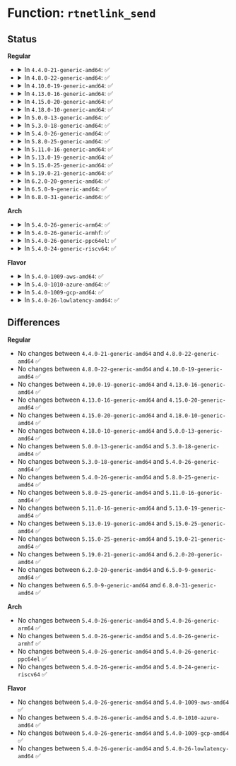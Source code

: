 # Function: <code>rtnetlink_send</code>

## Status
<b>Regular</b>
<ul>
<li>
<details>
<summary>In <code>4.4.0-21-generic-amd64</code>: ✅</summary>

```c
int rtnetlink_send(struct sk_buff * skb, struct net * net, u32 pid, unsigned int group, int echo)
```

```json
{
  "name": "rtnetlink_send",
  "collision_type": "Unique Global",
  "inline_type": "No",
  "funcs": [
    {
      "addr": 18446744071586380288,
      "name": "rtnetlink_send",
      "external": true,
      "loc": "net/core/rtnetlink.c:620",
      "file": "net/core/rtnetlink.c",
      "inline": "seen, unknown",
      "caller_inline": [],
      "caller_func": [
        "net/sched/sch_api.c:tclass_notify",
        "net/sched/sch_api.c:qdisc_notify",
        "net/sched/cls_api.c:tfilter_notify",
        "net/sched/act_api.c:tca_action_flush",
        "net/sched/act_api.c:tca_action_gd",
        "net/sched/act_api.c:tc_ctl_action"
      ]
    }
  ],
  "symbols": [
    {
      "addr": 18446744071586380288,
      "name": "rtnetlink_send",
      "section": ".text",
      "bind": "STB_GLOBAL",
      "size": 111
    }
  ]
}
```
</details>
</li>
<li>
<details>
<summary>In <code>4.8.0-22-generic-amd64</code>: ✅</summary>

```c
int rtnetlink_send(struct sk_buff * skb, struct net * net, u32 pid, unsigned int group, int echo)
```

```json
{
  "name": "rtnetlink_send",
  "collision_type": "Unique Global",
  "inline_type": "No",
  "funcs": [
    {
      "addr": 18446744071586816336,
      "name": "rtnetlink_send",
      "external": true,
      "loc": "net/core/rtnetlink.c:642",
      "file": "net/core/rtnetlink.c",
      "inline": "seen, unknown",
      "caller_inline": [],
      "caller_func": [
        "net/sched/sch_api.c:tclass_notify",
        "net/sched/sch_api.c:qdisc_notify",
        "net/sched/cls_api.c:tfilter_notify",
        "net/sched/act_api.c:tc_ctl_action",
        "net/sched/act_api.c:tca_action_gd",
        "net/sched/act_api.c:tca_action_flush"
      ]
    }
  ],
  "symbols": [
    {
      "addr": 18446744071586816336,
      "name": "rtnetlink_send",
      "section": ".text",
      "bind": "STB_GLOBAL",
      "size": 111
    }
  ]
}
```
</details>
</li>
<li>
<details>
<summary>In <code>4.10.0-19-generic-amd64</code>: ✅</summary>

```c
int rtnetlink_send(struct sk_buff * skb, struct net * net, u32 pid, unsigned int group, int echo)
```

```json
{
  "name": "rtnetlink_send",
  "collision_type": "Unique Global",
  "inline_type": "No",
  "funcs": [
    {
      "addr": 18446744071587004144,
      "name": "rtnetlink_send",
      "external": true,
      "loc": "net/core/rtnetlink.c:643",
      "file": "net/core/rtnetlink.c",
      "inline": "seen, unknown",
      "caller_inline": [],
      "caller_func": [
        "net/sched/sch_api.c:tclass_notify",
        "net/sched/sch_api.c:qdisc_notify",
        "net/sched/cls_api.c:tfilter_notify",
        "net/sched/act_api.c:tc_ctl_action",
        "net/sched/act_api.c:tca_action_gd",
        "net/sched/act_api.c:tca_action_flush"
      ]
    }
  ],
  "symbols": [
    {
      "addr": 18446744071587004144,
      "name": "rtnetlink_send",
      "section": ".text",
      "bind": "STB_GLOBAL",
      "size": 111
    }
  ]
}
```
</details>
</li>
<li>
<details>
<summary>In <code>4.13.0-16-generic-amd64</code>: ✅</summary>

```c
int rtnetlink_send(struct sk_buff * skb, struct net * net, u32 pid, unsigned int group, int echo)
```

```json
{
  "name": "rtnetlink_send",
  "collision_type": "Unique Global",
  "inline_type": "No",
  "funcs": [
    {
      "addr": 18446744071587129296,
      "name": "rtnetlink_send",
      "external": true,
      "loc": "net/core/rtnetlink.c:645",
      "file": "net/core/rtnetlink.c",
      "inline": "seen, unknown",
      "caller_inline": [],
      "caller_func": [
        "net/sched/sch_api.c:tclass_notify",
        "net/sched/sch_api.c:qdisc_notify",
        "net/sched/cls_api.c:tfilter_notify",
        "net/sched/act_api.c:tc_ctl_action",
        "net/sched/act_api.c:tca_action_gd",
        "net/sched/act_api.c:tca_action_flush"
      ]
    }
  ],
  "symbols": [
    {
      "addr": 18446744071587129296,
      "name": "rtnetlink_send",
      "section": ".text",
      "bind": "STB_GLOBAL",
      "size": 111
    }
  ]
}
```
</details>
</li>
<li>
<details>
<summary>In <code>4.15.0-20-generic-amd64</code>: ✅</summary>

```c
int rtnetlink_send(struct sk_buff * skb, struct net * net, u32 pid, unsigned int group, int echo)
```

```json
{
  "name": "rtnetlink_send",
  "collision_type": "Unique Global",
  "inline_type": "No",
  "funcs": [
    {
      "addr": 18446744071587632816,
      "name": "rtnetlink_send",
      "external": true,
      "loc": "net/core/rtnetlink.c:618",
      "file": "net/core/rtnetlink.c",
      "inline": "seen, unknown",
      "caller_inline": [],
      "caller_func": [
        "net/sched/sch_api.c:tc_ctl_tclass",
        "net/sched/sch_api.c:qdisc_notify",
        "net/sched/cls_api.c:tc_ctl_tfilter",
        "net/sched/cls_api.c:tfilter_notify",
        "net/sched/act_api.c:tc_ctl_action",
        "net/sched/act_api.c:tca_action_gd",
        "net/sched/act_api.c:tca_action_flush"
      ]
    }
  ],
  "symbols": [
    {
      "addr": 18446744071587632816,
      "name": "rtnetlink_send",
      "section": ".text",
      "bind": "STB_GLOBAL",
      "size": 121
    }
  ]
}
```
</details>
</li>
<li>
<details>
<summary>In <code>4.18.0-10-generic-amd64</code>: ✅</summary>

```c
int rtnetlink_send(struct sk_buff * skb, struct net * net, u32 pid, unsigned int group, int echo)
```

```json
{
  "name": "rtnetlink_send",
  "collision_type": "Unique Global",
  "inline_type": "No",
  "funcs": [
    {
      "addr": 18446744071587943024,
      "name": "rtnetlink_send",
      "external": true,
      "loc": "net/core/rtnetlink.c:701",
      "file": "net/core/rtnetlink.c",
      "inline": "seen, unknown",
      "caller_inline": [],
      "caller_func": [
        "net/sched/sch_api.c:tc_ctl_tclass",
        "net/sched/cls_api.c:tc_del_tfilter",
        "net/sched/cls_api.c:tfilter_notify",
        "net/sched/act_api.c:tc_ctl_action",
        "net/sched/act_api.c:tca_action_gd"
      ]
    }
  ],
  "symbols": [
    {
      "addr": 18446744071587943024,
      "name": "rtnetlink_send",
      "section": ".text",
      "bind": "STB_GLOBAL",
      "size": 121
    }
  ]
}
```
</details>
</li>
<li>
<details>
<summary>In <code>5.0.0-13-generic-amd64</code>: ✅</summary>

```c
int rtnetlink_send(struct sk_buff * skb, struct net * net, u32 pid, unsigned int group, int echo)
```

```json
{
  "name": "rtnetlink_send",
  "collision_type": "Unique Global",
  "inline_type": "No",
  "funcs": [
    {
      "addr": 18446744071588091088,
      "name": "rtnetlink_send",
      "external": true,
      "loc": "net/core/rtnetlink.c:711",
      "file": "net/core/rtnetlink.c",
      "inline": "seen, unknown",
      "caller_inline": [],
      "caller_func": [
        "net/sched/sch_api.c:tc_ctl_tclass",
        "net/sched/cls_api.c:tc_chain_notify",
        "net/sched/cls_api.c:tc_del_tfilter",
        "net/sched/cls_api.c:tfilter_notify",
        "net/sched/act_api.c:tcf_action_add",
        "net/sched/act_api.c:tca_action_gd",
        "net/sched/act_api.c:tca_action_gd"
      ]
    }
  ],
  "symbols": [
    {
      "addr": 18446744071588091088,
      "name": "rtnetlink_send",
      "section": ".text",
      "bind": "STB_GLOBAL",
      "size": 121
    }
  ]
}
```
</details>
</li>
<li>
<details>
<summary>In <code>5.3.0-18-generic-amd64</code>: ✅</summary>

```c
int rtnetlink_send(struct sk_buff * skb, struct net * net, u32 pid, unsigned int group, int echo)
```

```json
{
  "name": "rtnetlink_send",
  "collision_type": "Unique Global",
  "inline_type": "No",
  "funcs": [
    {
      "addr": 18446744071588406160,
      "name": "rtnetlink_send",
      "external": true,
      "loc": "net/core/rtnetlink.c:706",
      "file": "net/core/rtnetlink.c",
      "inline": "seen, unknown",
      "caller_inline": [],
      "caller_func": [
        "net/sched/sch_api.c:tc_ctl_tclass",
        "net/sched/cls_api.c:tc_chain_notify",
        "net/sched/cls_api.c:tc_del_tfilter",
        "net/sched/cls_api.c:tfilter_notify",
        "net/sched/cls_api.c:__tcf_chain_put",
        "net/sched/act_api.c:tcf_action_add",
        "net/sched/act_api.c:tca_action_gd",
        "net/sched/act_api.c:tca_action_gd"
      ]
    }
  ],
  "symbols": [
    {
      "addr": 18446744071588406160,
      "name": "rtnetlink_send",
      "section": ".text",
      "bind": "STB_GLOBAL",
      "size": 126
    }
  ]
}
```
</details>
</li>
<li>
<details>
<summary>In <code>5.4.0-26-generic-amd64</code>: ✅</summary>

```c
int rtnetlink_send(struct sk_buff * skb, struct net * net, u32 pid, unsigned int group, int echo)
```

```json
{
  "name": "rtnetlink_send",
  "collision_type": "Unique Global",
  "inline_type": "No",
  "funcs": [
    {
      "addr": 18446744071588612544,
      "name": "rtnetlink_send",
      "external": true,
      "loc": "net/core/rtnetlink.c:706",
      "file": "net/core/rtnetlink.c",
      "inline": "seen, unknown",
      "caller_inline": [],
      "caller_func": [
        "net/sched/sch_api.c:tc_ctl_tclass",
        "net/sched/cls_api.c:tc_chain_notify",
        "net/sched/cls_api.c:tc_del_tfilter",
        "net/sched/cls_api.c:tfilter_notify",
        "net/sched/cls_api.c:__tcf_chain_put",
        "net/sched/act_api.c:tcf_action_add",
        "net/sched/act_api.c:tca_action_gd",
        "net/sched/act_api.c:tca_action_gd"
      ]
    }
  ],
  "symbols": [
    {
      "addr": 18446744071588612544,
      "name": "rtnetlink_send",
      "section": ".text",
      "bind": "STB_GLOBAL",
      "size": 126
    }
  ]
}
```
</details>
</li>
<li>
<details>
<summary>In <code>5.8.0-25-generic-amd64</code>: ✅</summary>

```c
int rtnetlink_send(struct sk_buff * skb, struct net * net, u32 pid, unsigned int group, int echo)
```

```json
{
  "name": "rtnetlink_send",
  "collision_type": "Unique Global",
  "inline_type": "No",
  "funcs": [
    {
      "addr": 18446744071589468112,
      "name": "rtnetlink_send",
      "external": true,
      "loc": "net/core/rtnetlink.c:706",
      "file": "net/core/rtnetlink.c",
      "inline": "seen, unknown",
      "caller_inline": [],
      "caller_func": [
        "net/sched/sch_api.c:tc_ctl_tclass",
        "net/sched/cls_api.c:tc_chain_notify",
        "net/sched/cls_api.c:tfilter_notify",
        "net/sched/cls_api.c:__tcf_chain_put",
        "net/sched/act_api.c:tcf_action_add",
        "net/sched/act_api.c:tcf_del_notify",
        "net/sched/act_api.c:tca_action_flush"
      ]
    }
  ],
  "symbols": [
    {
      "addr": 18446744071589468112,
      "name": "rtnetlink_send",
      "section": ".text",
      "bind": "STB_GLOBAL",
      "size": 191
    }
  ]
}
```
</details>
</li>
<li>
<details>
<summary>In <code>5.11.0-16-generic-amd64</code>: ✅</summary>

```c
int rtnetlink_send(struct sk_buff * skb, struct net * net, u32 pid, unsigned int group, int echo)
```

```json
{
  "name": "rtnetlink_send",
  "collision_type": "Unique Global",
  "inline_type": "No",
  "funcs": [
    {
      "addr": 18446744071589469200,
      "name": "rtnetlink_send",
      "external": true,
      "loc": "net/core/rtnetlink.c:708",
      "file": "net/core/rtnetlink.c",
      "inline": "seen, unknown",
      "caller_inline": [],
      "caller_func": [
        "net/sched/sch_api.c:tc_ctl_tclass",
        "net/sched/cls_api.c:tc_chain_notify",
        "net/sched/cls_api.c:tfilter_notify",
        "net/sched/cls_api.c:__tcf_chain_put",
        "net/sched/act_api.c:tcf_action_add",
        "net/sched/act_api.c:tcf_del_notify",
        "net/sched/act_api.c:tca_action_flush"
      ]
    }
  ],
  "symbols": [
    {
      "addr": 18446744071589469200,
      "name": "rtnetlink_send",
      "section": ".text",
      "bind": "STB_GLOBAL",
      "size": 191
    }
  ]
}
```
</details>
</li>
<li>
<details>
<summary>In <code>5.13.0-19-generic-amd64</code>: ✅</summary>

```c
int rtnetlink_send(struct sk_buff * skb, struct net * net, u32 pid, unsigned int group, int echo)
```

```json
{
  "name": "rtnetlink_send",
  "collision_type": "Unique Global",
  "inline_type": "No",
  "funcs": [
    {
      "addr": 18446744071589367632,
      "name": "rtnetlink_send",
      "external": true,
      "loc": "net/core/rtnetlink.c:710",
      "file": "net/core/rtnetlink.c",
      "inline": "seen, unknown",
      "caller_inline": [],
      "caller_func": [
        "net/sched/sch_api.c:tc_ctl_tclass",
        "net/sched/cls_api.c:tc_chain_notify",
        "net/sched/cls_api.c:tc_del_tfilter",
        "net/sched/cls_api.c:tfilter_notify",
        "net/sched/cls_api.c:__tcf_chain_put",
        "net/sched/act_api.c:tcf_action_add",
        "net/sched/act_api.c:tca_action_gd",
        "net/sched/act_api.c:tca_action_flush"
      ]
    }
  ],
  "symbols": [
    {
      "addr": 18446744071589367632,
      "name": "rtnetlink_send",
      "section": ".text",
      "bind": "STB_GLOBAL",
      "size": 191
    }
  ]
}
```
</details>
</li>
<li>
<details>
<summary>In <code>5.15.0-25-generic-amd64</code>: ✅</summary>

```c
int rtnetlink_send(struct sk_buff * skb, struct net * net, u32 pid, unsigned int group, int echo)
```

```json
{
  "name": "rtnetlink_send",
  "collision_type": "Unique Global",
  "inline_type": "No",
  "funcs": [
    {
      "addr": 18446744071590098096,
      "name": "rtnetlink_send",
      "external": true,
      "loc": "net/core/rtnetlink.c:710",
      "file": "net/core/rtnetlink.c",
      "inline": "seen, unknown",
      "caller_inline": [],
      "caller_func": [
        "net/sched/sch_api.c:tc_ctl_tclass",
        "net/sched/cls_api.c:tc_chain_notify",
        "net/sched/cls_api.c:tc_del_tfilter",
        "net/sched/cls_api.c:tfilter_notify",
        "net/sched/cls_api.c:__tcf_chain_put",
        "net/sched/act_api.c:tcf_action_add",
        "net/sched/act_api.c:tcf_del_notify",
        "net/sched/act_api.c:tca_action_flush"
      ]
    }
  ],
  "symbols": [
    {
      "addr": 18446744071590098096,
      "name": "rtnetlink_send",
      "section": ".text",
      "bind": "STB_GLOBAL",
      "size": 35
    }
  ]
}
```
</details>
</li>
<li>
<details>
<summary>In <code>5.19.0-21-generic-amd64</code>: ✅</summary>

```c
int rtnetlink_send(struct sk_buff * skb, struct net * net, u32 pid, unsigned int group, int echo)
```

```json
{
  "name": "rtnetlink_send",
  "collision_type": "Unique Global",
  "inline_type": "No",
  "funcs": [
    {
      "addr": 18446744071591648464,
      "name": "rtnetlink_send",
      "external": true,
      "loc": "net/core/rtnetlink.c:747",
      "file": "net/core/rtnetlink.c",
      "inline": "seen, unknown",
      "caller_inline": [],
      "caller_func": [
        "net/sched/sch_api.c:tc_ctl_tclass",
        "net/sched/cls_api.c:tc_chain_notify",
        "net/sched/cls_api.c:tc_del_tfilter",
        "net/sched/cls_api.c:tfilter_notify",
        "net/sched/cls_api.c:__tcf_chain_put",
        "net/sched/act_api.c:tcf_action_add",
        "net/sched/act_api.c:tcf_del_notify",
        "net/sched/act_api.c:tca_action_flush"
      ]
    }
  ],
  "symbols": [
    {
      "addr": 18446744071591648464,
      "name": "rtnetlink_send",
      "section": ".text",
      "bind": "STB_GLOBAL",
      "size": 53
    }
  ]
}
```
</details>
</li>
<li>
<details>
<summary>In <code>6.2.0-20-generic-amd64</code>: ✅</summary>

```c
int rtnetlink_send(struct sk_buff * skb, struct net * net, u32 pid, unsigned int group, int echo)
```

```json
{
  "name": "rtnetlink_send",
  "collision_type": "Unique Global",
  "inline_type": "No",
  "funcs": [
    {
      "addr": 18446744071593431664,
      "name": "rtnetlink_send",
      "external": true,
      "loc": "net/core/rtnetlink.c:748",
      "file": "net/core/rtnetlink.c",
      "inline": "seen, unknown",
      "caller_inline": [],
      "caller_func": [
        "net/sched/sch_api.c:tc_ctl_tclass",
        "net/sched/cls_api.c:tc_chain_notify",
        "net/sched/cls_api.c:tc_del_tfilter",
        "net/sched/cls_api.c:tfilter_notify",
        "net/sched/cls_api.c:__tcf_chain_put",
        "net/sched/act_api.c:tcf_action_add",
        "net/sched/act_api.c:tcf_del_notify",
        "net/sched/act_api.c:tca_action_flush"
      ]
    }
  ],
  "symbols": [
    {
      "addr": 18446744071593431664,
      "name": "rtnetlink_send",
      "section": ".text",
      "bind": "STB_GLOBAL",
      "size": 53
    }
  ]
}
```
</details>
</li>
<li>
<details>
<summary>In <code>6.5.0-9-generic-amd64</code>: ✅</summary>

```c
int rtnetlink_send(struct sk_buff * skb, struct net * net, u32 pid, unsigned int group, int echo)
```

```json
{
  "name": "rtnetlink_send",
  "collision_type": "Unique Global",
  "inline_type": "No",
  "funcs": [
    {
      "addr": 18446744071593896624,
      "name": "rtnetlink_send",
      "external": true,
      "loc": "net/core/rtnetlink.c:751",
      "file": "net/core/rtnetlink.c",
      "inline": "seen, unknown",
      "caller_inline": [],
      "caller_func": [
        "net/sched/sch_api.c:tc_ctl_tclass",
        "net/sched/cls_api.c:tc_chain_notify",
        "net/sched/cls_api.c:tc_del_tfilter",
        "net/sched/cls_api.c:tfilter_notify",
        "net/sched/cls_api.c:__tcf_chain_put",
        "net/sched/act_api.c:tcf_action_add",
        "net/sched/act_api.c:tca_action_gd",
        "net/sched/act_api.c:tca_action_flush"
      ]
    }
  ],
  "symbols": [
    {
      "addr": 18446744071593896624,
      "name": "rtnetlink_send",
      "section": ".text",
      "bind": "STB_GLOBAL",
      "size": 53
    }
  ]
}
```
</details>
</li>
<li>
<details>
<summary>In <code>6.8.0-31-generic-amd64</code>: ✅</summary>

```c
int rtnetlink_send(struct sk_buff * skb, struct net * net, u32 pid, unsigned int group, int echo)
```

```json
{
  "name": "rtnetlink_send",
  "collision_type": "Unique Global",
  "inline_type": "No",
  "funcs": [
    {
      "addr": 18446744071594679920,
      "name": "rtnetlink_send",
      "external": true,
      "loc": "net/core/rtnetlink.c:746",
      "file": "net/core/rtnetlink.c",
      "inline": "seen, unknown",
      "caller_inline": [],
      "caller_func": [
        "net/sched/sch_api.c:tc_ctl_tclass",
        "net/sched/sch_api.c:tc_ctl_tclass",
        "net/sched/sch_api.c:tc_ctl_tclass",
        "net/sched/sch_api.c:tc_get_qdisc",
        "net/sched/cls_api.c:tc_chain_notify",
        "net/sched/cls_api.c:tfilter_del_notify",
        "net/sched/cls_api.c:tfilter_notify",
        "net/sched/cls_api.c:__tcf_chain_put",
        "net/sched/act_api.c:tcf_action_add",
        "net/sched/act_api.c:tca_action_gd",
        "net/sched/act_api.c:tcf_action_reoffload_cb",
        "net/sched/act_api.c:tca_action_flush"
      ]
    }
  ],
  "symbols": [
    {
      "addr": 18446744071594679920,
      "name": "rtnetlink_send",
      "section": ".text",
      "bind": "STB_GLOBAL",
      "size": 53
    }
  ]
}
```
</details>
</li>
</ul>
<b>Arch</b>
<ul>
<li>
<details>
<summary>In <code>5.4.0-26-generic-arm64</code>: ✅</summary>

```c
int rtnetlink_send(struct sk_buff * skb, struct net * net, u32 pid, unsigned int group, int echo)
```

```json
{
  "name": "rtnetlink_send",
  "collision_type": "Unique Global",
  "inline_type": "No",
  "funcs": [
    {
      "addr": 18446603336502158408,
      "name": "rtnetlink_send",
      "external": true,
      "loc": "net/core/rtnetlink.c:706",
      "file": "net/core/rtnetlink.c",
      "inline": "seen, unknown",
      "caller_inline": [],
      "caller_func": [
        "net/sched/sch_api.c:tc_ctl_tclass",
        "net/sched/cls_api.c:tc_chain_notify",
        "net/sched/cls_api.c:tc_del_tfilter",
        "net/sched/cls_api.c:__tcf_chain_put",
        "net/sched/act_api.c:tcf_action_add",
        "net/sched/act_api.c:tca_action_gd",
        "net/sched/act_api.c:tca_action_gd"
      ]
    }
  ],
  "symbols": [
    {
      "addr": 18446603336502158408,
      "name": "rtnetlink_send",
      "section": ".text",
      "bind": "STB_GLOBAL",
      "size": 180
    }
  ]
}
```
</details>
</li>
<li>
<details>
<summary>In <code>5.4.0-26-generic-armhf</code>: ✅</summary>

```c
int rtnetlink_send(struct sk_buff * skb, struct net * net, u32 pid, unsigned int group, int echo)
```

```json
{
  "name": "rtnetlink_send",
  "collision_type": "Unique Global",
  "inline_type": "No",
  "funcs": [
    {
      "addr": 3234901340,
      "name": "rtnetlink_send",
      "external": true,
      "loc": "net/core/rtnetlink.c:706",
      "file": "net/core/rtnetlink.c",
      "inline": "seen, unknown",
      "caller_inline": [],
      "caller_func": [
        "net/sched/sch_api.c:tc_ctl_tclass",
        "net/sched/sch_api.c:qdisc_notify",
        "net/sched/cls_api.c:tc_chain_notify",
        "net/sched/cls_api.c:tc_del_tfilter",
        "net/sched/cls_api.c:tfilter_notify",
        "net/sched/cls_api.c:__tcf_chain_put",
        "net/sched/act_api.c:tcf_action_add",
        "net/sched/act_api.c:tca_action_gd",
        "net/sched/act_api.c:tca_action_flush"
      ]
    }
  ],
  "symbols": [
    {
      "addr": 3234901340,
      "name": "rtnetlink_send",
      "section": ".text",
      "bind": "STB_GLOBAL",
      "size": 152
    }
  ]
}
```
</details>
</li>
<li>
<details>
<summary>In <code>5.4.0-26-generic-ppc64el</code>: ✅</summary>

```c
int rtnetlink_send(struct sk_buff * skb, struct net * net, u32 pid, unsigned int group, int echo)
```

```json
{
  "name": "rtnetlink_send",
  "collision_type": "Unique Global",
  "inline_type": "No",
  "funcs": [
    {
      "addr": 13835058055295628064,
      "name": "rtnetlink_send",
      "external": true,
      "loc": "net/core/rtnetlink.c:706",
      "file": "net/core/rtnetlink.c",
      "inline": "seen, unknown",
      "caller_inline": [],
      "caller_func": [
        "net/sched/sch_api.c:tc_ctl_tclass",
        "net/sched/cls_api.c:tc_chain_notify",
        "net/sched/cls_api.c:tc_del_tfilter",
        "net/sched/cls_api.c:__tcf_chain_put",
        "net/sched/act_api.c:tcf_action_add",
        "net/sched/act_api.c:tca_action_gd",
        "net/sched/act_api.c:tca_action_gd"
      ]
    }
  ],
  "symbols": [
    {
      "addr": 13835058055295628064,
      "name": "rtnetlink_send",
      "section": ".text",
      "bind": "STB_GLOBAL",
      "size": 208
    }
  ]
}
```
</details>
</li>
<li>
<details>
<summary>In <code>5.4.0-24-generic-riscv64</code>: ✅</summary>

```c
int rtnetlink_send(struct sk_buff * skb, struct net * net, u32 pid, unsigned int group, int echo)
```

```json
{
  "name": "rtnetlink_send",
  "collision_type": "Unique Global",
  "inline_type": "No",
  "funcs": [
    {
      "addr": 18446743936278413260,
      "name": "rtnetlink_send",
      "external": true,
      "loc": "net/core/rtnetlink.c:706",
      "file": "net/core/rtnetlink.c",
      "inline": "seen, unknown",
      "caller_inline": [],
      "caller_func": [
        "net/sched/sch_api.c:tc_ctl_tclass",
        "net/sched/cls_api.c:tc_chain_notify",
        "net/sched/cls_api.c:tc_del_tfilter",
        "net/sched/cls_api.c:__tcf_chain_put",
        "net/sched/act_api.c:tcf_action_add",
        "net/sched/act_api.c:tca_action_gd",
        "net/sched/act_api.c:tca_action_gd"
      ]
    }
  ],
  "symbols": [
    {
      "addr": 18446743936278413260,
      "name": "rtnetlink_send",
      "section": ".text",
      "bind": "STB_GLOBAL",
      "size": 144
    }
  ]
}
```
</details>
</li>
</ul>
<b>Flavor</b>
<ul>
<li>
<details>
<summary>In <code>5.4.0-1009-aws-amd64</code>: ✅</summary>

```c
int rtnetlink_send(struct sk_buff * skb, struct net * net, u32 pid, unsigned int group, int echo)
```

```json
{
  "name": "rtnetlink_send",
  "collision_type": "Unique Global",
  "inline_type": "No",
  "funcs": [
    {
      "addr": 18446744071588219280,
      "name": "rtnetlink_send",
      "external": true,
      "loc": "net/core/rtnetlink.c:706",
      "file": "net/core/rtnetlink.c",
      "inline": "seen, unknown",
      "caller_inline": [],
      "caller_func": [
        "net/sched/sch_api.c:tc_ctl_tclass",
        "net/sched/cls_api.c:tc_chain_notify",
        "net/sched/cls_api.c:tc_del_tfilter",
        "net/sched/cls_api.c:tfilter_notify",
        "net/sched/cls_api.c:__tcf_chain_put",
        "net/sched/act_api.c:tcf_action_add",
        "net/sched/act_api.c:tca_action_gd",
        "net/sched/act_api.c:tca_action_gd"
      ]
    }
  ],
  "symbols": [
    {
      "addr": 18446744071588219280,
      "name": "rtnetlink_send",
      "section": ".text",
      "bind": "STB_GLOBAL",
      "size": 126
    }
  ]
}
```
</details>
</li>
<li>
<details>
<summary>In <code>5.4.0-1010-azure-amd64</code>: ✅</summary>

```c
int rtnetlink_send(struct sk_buff * skb, struct net * net, u32 pid, unsigned int group, int echo)
```

```json
{
  "name": "rtnetlink_send",
  "collision_type": "Unique Global",
  "inline_type": "No",
  "funcs": [
    {
      "addr": 18446744071587932112,
      "name": "rtnetlink_send",
      "external": true,
      "loc": "net/core/rtnetlink.c:706",
      "file": "net/core/rtnetlink.c",
      "inline": "seen, unknown",
      "caller_inline": [],
      "caller_func": [
        "net/sched/sch_api.c:tc_ctl_tclass",
        "net/sched/cls_api.c:tc_chain_notify",
        "net/sched/cls_api.c:tc_del_tfilter",
        "net/sched/cls_api.c:tfilter_notify",
        "net/sched/cls_api.c:__tcf_chain_put",
        "net/sched/act_api.c:tcf_action_add",
        "net/sched/act_api.c:tca_action_gd",
        "net/sched/act_api.c:tca_action_gd"
      ]
    }
  ],
  "symbols": [
    {
      "addr": 18446744071587932112,
      "name": "rtnetlink_send",
      "section": ".text",
      "bind": "STB_GLOBAL",
      "size": 126
    }
  ]
}
```
</details>
</li>
<li>
<details>
<summary>In <code>5.4.0-1009-gcp-amd64</code>: ✅</summary>

```c
int rtnetlink_send(struct sk_buff * skb, struct net * net, u32 pid, unsigned int group, int echo)
```

```json
{
  "name": "rtnetlink_send",
  "collision_type": "Unique Global",
  "inline_type": "No",
  "funcs": [
    {
      "addr": 18446744071588551104,
      "name": "rtnetlink_send",
      "external": true,
      "loc": "net/core/rtnetlink.c:706",
      "file": "net/core/rtnetlink.c",
      "inline": "seen, unknown",
      "caller_inline": [],
      "caller_func": [
        "net/sched/sch_api.c:tc_ctl_tclass",
        "net/sched/cls_api.c:tc_chain_notify",
        "net/sched/cls_api.c:tc_del_tfilter",
        "net/sched/cls_api.c:tfilter_notify",
        "net/sched/cls_api.c:__tcf_chain_put",
        "net/sched/act_api.c:tcf_action_add",
        "net/sched/act_api.c:tca_action_gd",
        "net/sched/act_api.c:tca_action_gd"
      ]
    }
  ],
  "symbols": [
    {
      "addr": 18446744071588551104,
      "name": "rtnetlink_send",
      "section": ".text",
      "bind": "STB_GLOBAL",
      "size": 126
    }
  ]
}
```
</details>
</li>
<li>
<details>
<summary>In <code>5.4.0-26-lowlatency-amd64</code>: ✅</summary>

```c
int rtnetlink_send(struct sk_buff * skb, struct net * net, u32 pid, unsigned int group, int echo)
```

```json
{
  "name": "rtnetlink_send",
  "collision_type": "Unique Global",
  "inline_type": "No",
  "funcs": [
    {
      "addr": 18446744071588688576,
      "name": "rtnetlink_send",
      "external": true,
      "loc": "net/core/rtnetlink.c:706",
      "file": "net/core/rtnetlink.c",
      "inline": "seen, unknown",
      "caller_inline": [],
      "caller_func": [
        "net/sched/sch_api.c:tc_ctl_tclass",
        "net/sched/cls_api.c:tc_chain_notify",
        "net/sched/cls_api.c:tc_del_tfilter",
        "net/sched/cls_api.c:tfilter_notify",
        "net/sched/cls_api.c:__tcf_chain_put",
        "net/sched/act_api.c:tcf_action_add",
        "net/sched/act_api.c:tca_action_gd",
        "net/sched/act_api.c:tca_action_gd"
      ]
    }
  ],
  "symbols": [
    {
      "addr": 18446744071588688576,
      "name": "rtnetlink_send",
      "section": ".text",
      "bind": "STB_GLOBAL",
      "size": 126
    }
  ]
}
```
</details>
</li>
</ul>

## Differences
<b>Regular</b>
<ul>
<li>
No changes between <code>4.4.0-21-generic-amd64</code> and <code>4.8.0-22-generic-amd64</code> ✅
</li>
<li>
No changes between <code>4.8.0-22-generic-amd64</code> and <code>4.10.0-19-generic-amd64</code> ✅
</li>
<li>
No changes between <code>4.10.0-19-generic-amd64</code> and <code>4.13.0-16-generic-amd64</code> ✅
</li>
<li>
No changes between <code>4.13.0-16-generic-amd64</code> and <code>4.15.0-20-generic-amd64</code> ✅
</li>
<li>
No changes between <code>4.15.0-20-generic-amd64</code> and <code>4.18.0-10-generic-amd64</code> ✅
</li>
<li>
No changes between <code>4.18.0-10-generic-amd64</code> and <code>5.0.0-13-generic-amd64</code> ✅
</li>
<li>
No changes between <code>5.0.0-13-generic-amd64</code> and <code>5.3.0-18-generic-amd64</code> ✅
</li>
<li>
No changes between <code>5.3.0-18-generic-amd64</code> and <code>5.4.0-26-generic-amd64</code> ✅
</li>
<li>
No changes between <code>5.4.0-26-generic-amd64</code> and <code>5.8.0-25-generic-amd64</code> ✅
</li>
<li>
No changes between <code>5.8.0-25-generic-amd64</code> and <code>5.11.0-16-generic-amd64</code> ✅
</li>
<li>
No changes between <code>5.11.0-16-generic-amd64</code> and <code>5.13.0-19-generic-amd64</code> ✅
</li>
<li>
No changes between <code>5.13.0-19-generic-amd64</code> and <code>5.15.0-25-generic-amd64</code> ✅
</li>
<li>
No changes between <code>5.15.0-25-generic-amd64</code> and <code>5.19.0-21-generic-amd64</code> ✅
</li>
<li>
No changes between <code>5.19.0-21-generic-amd64</code> and <code>6.2.0-20-generic-amd64</code> ✅
</li>
<li>
No changes between <code>6.2.0-20-generic-amd64</code> and <code>6.5.0-9-generic-amd64</code> ✅
</li>
<li>
No changes between <code>6.5.0-9-generic-amd64</code> and <code>6.8.0-31-generic-amd64</code> ✅
</li>
</ul>
<b>Arch</b>
<ul>
<li>
No changes between <code>5.4.0-26-generic-amd64</code> and <code>5.4.0-26-generic-arm64</code> ✅
</li>
<li>
No changes between <code>5.4.0-26-generic-amd64</code> and <code>5.4.0-26-generic-armhf</code> ✅
</li>
<li>
No changes between <code>5.4.0-26-generic-amd64</code> and <code>5.4.0-26-generic-ppc64el</code> ✅
</li>
<li>
No changes between <code>5.4.0-26-generic-amd64</code> and <code>5.4.0-24-generic-riscv64</code> ✅
</li>
</ul>
<b>Flavor</b>
<ul>
<li>
No changes between <code>5.4.0-26-generic-amd64</code> and <code>5.4.0-1009-aws-amd64</code> ✅
</li>
<li>
No changes between <code>5.4.0-26-generic-amd64</code> and <code>5.4.0-1010-azure-amd64</code> ✅
</li>
<li>
No changes between <code>5.4.0-26-generic-amd64</code> and <code>5.4.0-1009-gcp-amd64</code> ✅
</li>
<li>
No changes between <code>5.4.0-26-generic-amd64</code> and <code>5.4.0-26-lowlatency-amd64</code> ✅
</li>
</ul>
